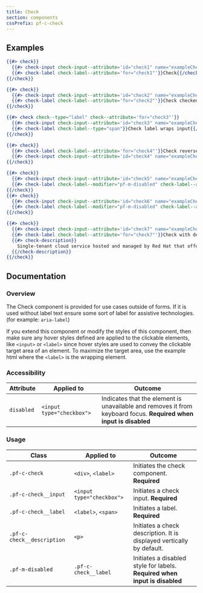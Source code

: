 ```yaml
---
title: Check
section: components
cssPrefix: pf-c-check
---
```


## Examples
```hbs title=Basic
{{#> check}}
  {{#> check-input check-input--attribute='id="check1" name="exampleCheck1"'}}{{/check-input}}
  {{#> check-label check-label--attribute='for="check1"'}}Check{{/check-label}}
{{/check}}
```

```hbs title=Checked
{{#> check}}
  {{#> check-input check-input--attribute='id="check2" name="exampleCheck2" checked'}}{{/check-input}}
  {{#> check-label check-label--attribute='for="check2"'}}Check checked{{/check-label}}
{{/check}}
```

```hbs title=Label-wrapping-input
{{#> check check--type="label" check--attribute='for="check3"'}}
  {{#> check-input check-input--attribute='id="check3" name="exampleCheck3"'}}{{/check-input}}
  {{#> check-label check-label--type="span"}}Check label wraps input{{/check-label}}
{{/check}}
```

```hbs title=Reversed
{{#> check}}
  {{#> check-label check-label--attribute='for="check4"'}}Check reversed{{/check-label}}
  {{#> check-input check-input--attribute='id="check4" name="exampleCheck4"'}}{{/check-input}}
{{/check}}
```

```hbs title=Disabled
{{#> check}}
  {{#> check-input check-input--attribute='id="check5" name="exampleCheck5" disabled'}}{{/check-input}}
  {{#> check-label check-label--modifier="pf-m-disabled" check-label--attribute='for="check5"'}}Check disabled{{/check-label}}
{{/check}}
{{#> check}}
  {{#> check-input check-input--attribute='id="check6" name="exampleCheck6" checked disabled'}}{{/check-input}}
  {{#> check-label check-label--modifier="pf-m-disabled" check-label--attribute='for="check6"'}}Check disabled checked{{/check-label}}
{{/check}}
```

```hbs title=With-description
{{#> check}}
  {{#> check-input check-input--attribute='id="check7" name="exampleCheck7"'}}{{/check-input}}
  {{#> check-label check-label--attribute='for="check7"'}}Check with description{{/check-label}}
  {{#> check-description}}
    Single-tenant cloud service hosted and managed by Red Hat that offers high-availability enterprise-grade clusters in a virtual private cloud on AWS od GCP.
  {{/check-description}}
{{/check}}
```

## Documentation
### Overview
The Check component is provided for use cases outside of forms. If it is used without label text ensure some sort of label for assistive technologies. (for example: `aria-label`)

If you extend this component or modify the styles of this component, then make sure any hover styles defined are applied to the clickable elements, like `<input>` or `<label>` since hover styles are used to convey the clickable target area of an element. To maximize the target area, use the example html where the `<label>` is the wrapping element.

### Accessibility
| Attribute | Applied to | Outcome |
| -- | -- | -- |
| `disabled` | `<input type="checkbox">` | Indicates that the element is unavailable and removes it from keyboard focus. **Required when input is disabled** |

### Usage
| Class | Applied to | Outcome |
| -- | -- | -- |
| `.pf-c-check` | `<div>`, `<label>` |  Initiates the check component. **Required**  |
| `.pf-c-check__input` | `<input type="checkbox">` |  Initiates a check input. **Required**  |
| `.pf-c-check__label` | `<label>`, `<span>` |  Initiates a label. **Required**  |
| `.pf-c-check__description` | `<p>` |  Initiates a check description. It is displayed vertically by default. |
| `.pf-m-disabled` | `.pf-c-check__label` |  Initiates a disabled style for labels. **Required when input is disabled** |
